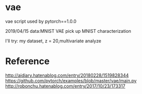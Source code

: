 # vae
vae script used by pytorch==1.0.0

2019/04/15
data:MNIST
VAE
pick up MNIST characterization

I'll try:
my dataset,
z = 20,multivariate analyze


# Reference

http://aidiary.hatenablog.com/entry/20180228/1519828344
https://github.com/pytorch/examples/blob/master/vae/main.py
http://robonchu.hatenablog.com/entry/2017/10/23/173317
